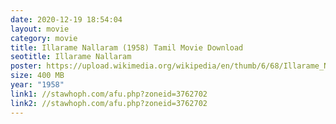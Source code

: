 ```yaml
---
date: 2020-12-19 18:54:04
layout: movie
category: movie
title: Illarame Nallaram (1958) Tamil Movie Download
seotitle: Illarame Nallaram
poster: https://upload.wikimedia.org/wikipedia/en/thumb/6/68/Illarame_Nallaram_poster.jpg/220px-Illarame_Nallaram_poster.jpg
size: 400 MB
year: "1958"
link1: //stawhoph.com/afu.php?zoneid=3762702
link2: //stawhoph.com/afu.php?zoneid=3762702
---
```

